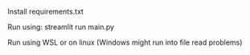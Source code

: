 Install requirements.txt

Run using: streamlit run main.py

Run using WSL or on linux (Windows might run into file read problems)
